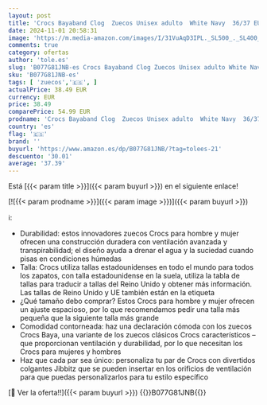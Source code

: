 ```yaml
---
layout: post
title: 'Crocs Bayaband Clog  Zuecos Unisex adulto  White Navy  36/37 EU'
date: 2024-11-01 20:58:31
image: 'https://m.media-amazon.com/images/I/31VuAqD3IPL._SL500_._SL400_.jpg'
comments: true
category: ofertas
author: 'tole.es'
slug: 'B077G81JNB-es Crocs Bayaband Clog Zuecos Unisex adulto White Navy 36/37 EU'
sku: 'B077G81JNB-es'
tags: [ 'zuecos','🇪🇸', ]
actualPrice: 38.49 EUR
currency: EUR
price: 38.49
comparePrice: 54.99 EUR
prodname: 'Crocs Bayaband Clog  Zuecos Unisex adulto  White Navy  36/37 EU'
country: 'es'
flag: '🇪🇸'
brand: ''
buyurl: 'https://www.amazon.es/dp/B077G81JNB/?tag=tolees-21'
descuento: '30.01'
average: '37.39'
---
```


Está [{{< param title >}}]({{< param buyurl >}}) en el siguiente enlace!

[![{{< param prodname >}}]({{< param image >}})]({{< param buyurl >}})

ℹ️:

- Durabilidad: estos innovadores zuecos Crocs para hombre y mujer ofrecen una construcción duradera con ventilación avanzada y transpirabilidad; el diseño ayuda a drenar el agua y la suciedad cuando pisas en condiciones húmedas
- Talla: Crocs utiliza tallas estadounidenses en todo el mundo para todos los zapatos, con talla estadounidense en la suela, utiliza la tabla de tallas para traducir a tallas del Reino Unido y obtener más información. Las tallas de Reino Unido y UE también están en la etiqueta
- ¿Qué tamaño debo comprar? Estos Crocs para hombre y mujer ofrecen un ajuste espacioso, por lo que recomendamos pedir una talla más pequeña que la siguiente talla más grande
- Comodidad contorneada: haz una declaración cómoda con los zuecos Crocs Baya, una variante de los zuecos clásicos Crocs característicos – que proporcionan ventilación y durabilidad, por lo que necesitan los Crocs para mujeres y hombres
- Haz que cada par sea único: personaliza tu par de Crocs con divertidos colgantes Jibbitz que se pueden insertar en los orificios de ventilación para que puedas personalizarlos para tu estilo específico

[🛒 Ver la oferta!!]({{< param buyurl >}})
{{<world>}}B077G81JNB{{</world>}}
